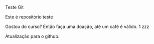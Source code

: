 Teste Git

Este é repositório teste 

Gostou do curso? Então faça uma doação, até um café é válido. 1 zzz

Atualização para o github.
